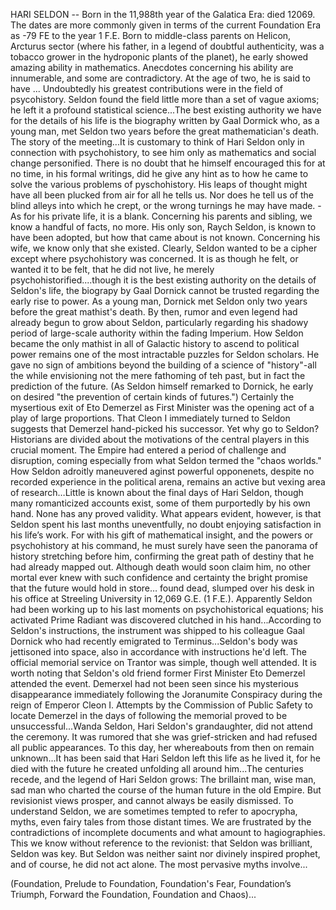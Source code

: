 HARI SELDON -- Born in the 11,988th year of the Galatica Era: died 12069. The dates are more commonly given in terms of the current Foundation Era as -79 FE to the year 1 F.E. Born to middle-class parents on Helicon, Arcturus sector (where his father, in a legend of doubtful authenticity, was a tobacco grower in the hydroponic plants of the planet), he early showed amazing ability in mathematics. Anecdotes concerning his ability are innumerable, and some are contradictory. At the age of two, he is said to have ... Undoubtedly his greatest contributions were in the field of psycohistory. Seldon found the field little more than a set of vague axioms; he left it a profound statistical science...The best existing authority we have for the details of his life is the biography written by Gaal Dormick who, as a young man, met Seldon two years before the great mathematician's death. The story of the meeting...It is customary to think of Hari Seldon only in connection with psychohistory, to see him only as mathematics and social change personified. There is no doubt that he himself encouraged this for at no time, in his formal writings, did he give any hint as to how he came to solve the various problems of pyschohistory. His leaps of thought might have all been plucked from air for all he tells us. Nor does he tell us of the blind alleys into which he crept, or the wrong turnings he may have made. - As for his private life, it is a blank. Concerning his parents and sibling, we know a handful of facts, no more. His only son, Raych Seldon, is known to have been adopted, but how that came about is not known. Concerning his wife, we know only that she existed. Clearly, Seldon wanted to be a cipher except where psychohistory was concerned. It is as though he felt, or wanted it to be felt, that he did not live, he merely psychohistorified....though it is the best existing authority on the details of Seldon's life, the biograpy by Gaal Dornick cannot be trusted regarding the early rise to power. As a young man, Dornick met Seldon only two years before the great mathist's death. By then, rumor and even legend had already begun to grow about Seldon, particularly regarding his shadowy period of large-scale authority within the fading Imperium. How Seldon became the only mathist in all of Galactic history to ascend to political power remains one of the most intractable puzzles for Seldon scholars. He gave no sign of ambitions beyond the building of a science of "history"-all the while envisioning not the mere fathoming of teh past, but in fact the prediction of the future. (As Seldon himself remarked to Dornick, he early on desired "the prevention of certain kinds of futures.") Certainly the mysertious exit of Eto Demerzel as First Minister was the opening act of a play of large proportions. That Cleon I immediately turned to Seldon suggests that Demerzel hand-picked his successor. Yet why go to Seldon? Historians are divided about the motivations of the central players in this crucial moment. The Empire had entered a period of challenge and disruption, coming especially from what Seldon termed the "chaos worlds." How Seldon adroitly maneuvered aginst powerful opponenets, despite no recorded experience in the political arena, remains an active but vexing area of research…Little is known about the final days of Hari Seldon, though many romanticized accounts exist, some of them purportedly by his own hand. None has any proved validity. What appears evident, however, is that Seldon spent his last months uneventfully, no doubt enjoying satisfaction in his life’s work. For with his gift of mathematical insight, and the powers or psychohistory at his command, he must surely have seen the panorama of history stretching before him, confirming the great path of destiny that he had already mapped out. Although death would soon claim him, no other mortal ever knew with such confidence and certainty the bright promise that the future would hold in store… found dead, slumped over his desk in his office at Streeling University in 12,069 G.E. (1 F.E.). Apparently Seldon had been working up to his last moments on psychohistorical equations; his activated Prime Radiant was discovered clutched in his hand...According to Seldon's instructions, the instrument was shipped to his colleague Gaal Dornick who had recently emigrated to Terminus...Seldon's body was jettisoned into space, also in accordance with instructions he'd left. The official memorial service on Trantor was simple, though well attended. It is worth noting that Seldon's old friend former First Minister Eto Demerzel attended the event. Demerxel had not been seen since his mysterious disappearance immediately following the Joranumite Conspiracy during the reign of Emperor Cleon I. Attempts by the Commission of Public Safety to locate Demerzel in the days of following the memorial proved to be unsuccessful...Wanda Seldon, Hari Seldon's grandaughter, did not attend the ceremony. It was rumored that she was grief-stricken and had refused all public appearances. To this day, her whereabouts from then on remain unknown...It has been said that Hari Seldon left this life as he lived it, for he died with the future he created unfolding all around him...The centuries recede, and the legend of Hari Seldon grows: The brillaint man, wise man, sad man who charted the course of the human future in the old Empire. But revisionist views prosper, and cannot always be easily dismissed. To understand Seldon, we are sometimes tempted to refer to apocrypha, myths, even fairy tales from those distant times. We are frustrated by the contradictions of incomplete documents and what amount to hagiographies. This we know without reference to the revionist: that Seldon was brilliant, Seldon was key. But Seldon was neither saint nor divinely inspired prophet, and of course, he did not act alone. The most pervasive myths involve... 

(Foundation, Prelude to Foundation, Foundation's Fear, Foundation’s Triumph, Forward the Foundation, Foundation and Chaos)...
